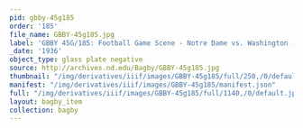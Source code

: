 ```yaml
---
pid: gbby-45g185
order: '185'
file_name: GBBY-45g185.jpg
label: 'GBBY 45G/185: Football Game Scene - Notre Dame vs. Washington - 1936'
_date: '1936'
object_type: glass plate negative
source: http://archives.nd.edu/Bagby/GBBY-45g185.jpg
thumbnail: "/img/derivatives/iiif/images/GBBY-45g185/full/250,/0/default.jpg"
manifest: "/img/derivatives/iiif/images/GBBY-45g185/manifest.json"
full: "/img/derivatives/iiif/images/GBBY-45g185/full/1140,/0/default.jpg"
layout: bagby_item
collection: bagby
---
```

